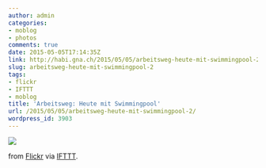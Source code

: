```yaml
---
author: admin
categories:
- moblog
- photos
comments: true
date: 2015-05-05T17:14:35Z
link: http://habi.gna.ch/2015/05/05/arbeitsweg-heute-mit-swimmingpool-2/
slug: arbeitsweg-heute-mit-swimmingpool-2
tags:
- flickr
- IFTTT
- moblog
title: 'Arbeitsweg: Heute mit Swimmingpool'
url: /2015/05/05/arbeitsweg-heute-mit-swimmingpool-2/
wordpress_id: 3903
---
```


![](http://ift.tt/1IdZFBL)  

  

from [Flickr](http://flic.kr/p/scqGvr) via [IFTTT](http://ift.tt/1c4nCfM).
